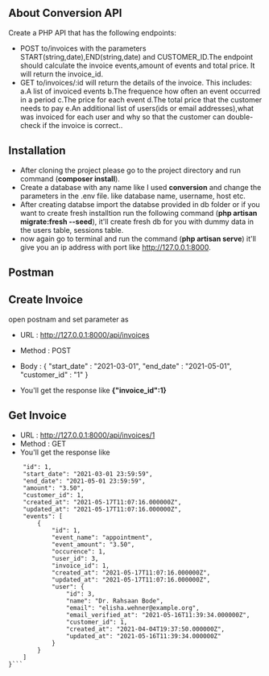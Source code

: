 ## About Conversion API

Create a PHP API that has the following endpoints:
- POST to/invoices with the parameters START(string,date),END(string,date) and CUSTOMER_ID.The endpoint should calculate the invoice events,amount of events and total price. It will return the invoice_id.
- GET to/invoices/:id will return the details of the invoice. This includes:
a.A list of invoiced events
b.The frequence how often an event occurred in a period
c.The price for each event
d.The total price that the customer needs to pay
e.An additional list of users(ids or email addresses),what was invoiced for each user and why so that the customer can double-check if the invoice is correct..

## Installation

- After cloning the project please go to the project directory and run command (**composer install**).
- Create a database with any name like I used **conversion** and change the parameters in the .env file. like database name, username, host etc.
- After creating databse import the databse provided in db folder or if you want to create fresh installtion run the following command (**php artisan migrate:fresh --seed**), it'll create fresh db for you with dummy data in the users table, sessions table.
- now again go to terminal and run the command (**php artisan serve**) it'll give you an ip address with port like http://127.0.0.1:8000. 

## Postman

## Create Invoice

 open postnam and set parameter as
- URL : http://127.0.0.1:8000/api/invoices
- Method : POST
- Body : {
    "start_date" : "2021-03-01",
    "end_date" : "2021-05-01",
    "customer_id" : "1"
}

- You'll get the response like **{"invoice_id":1}**

## Get Invoice
- URL : http://127.0.0.1:8000/api/invoices/1
- Method : GET
- You'll get the response like
```{
    "id": 1,
    "start_date": "2021-03-01 23:59:59",
    "end_date": "2021-05-01 23:59:59",
    "amount": "3.50",
    "customer_id": 1,
    "created_at": "2021-05-17T11:07:16.000000Z",
    "updated_at": "2021-05-17T11:07:16.000000Z",
    "events": [
        {
            "id": 1,
            "event_name": "appointment",
            "event_amount": "3.50",
            "occurence": 1,
            "user_id": 3,
            "invoice_id": 1,
            "created_at": "2021-05-17T11:07:16.000000Z",
            "updated_at": "2021-05-17T11:07:16.000000Z",
            "user": {
                "id": 3,
                "name": "Dr. Rahsaan Bode",
                "email": "elisha.wehner@example.org",
                "email_verified_at": "2021-05-16T11:39:34.000000Z",
                "customer_id": 1,
                "created_at": "2021-04-04T19:37:50.000000Z",
                "updated_at": "2021-05-16T11:39:34.000000Z"
            }
        }
    ]
}```